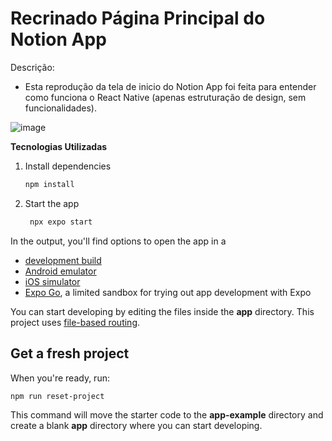 # Recrinado Página Principal do Notion App

Descrição: 
 - Esta reprodução da tela de inicio do Notion App foi feita para entender como funciona o React Native (apenas estruturação de design, sem funcionalidades).

![image](https://github.com/user-attachments/assets/29b6b368-7de6-47f3-89b7-4aadf48e67ca)

**Tecnologias Utilizadas**
1. Install dependencies

   ```bash
   npm install
   ```

2. Start the app

   ```bash
    npx expo start
   ```

In the output, you'll find options to open the app in a

- [development build](https://docs.expo.dev/develop/development-builds/introduction/)
- [Android emulator](https://docs.expo.dev/workflow/android-studio-emulator/)
- [iOS simulator](https://docs.expo.dev/workflow/ios-simulator/)
- [Expo Go](https://expo.dev/go), a limited sandbox for trying out app development with Expo

You can start developing by editing the files inside the **app** directory. This project uses [file-based routing](https://docs.expo.dev/router/introduction).

## Get a fresh project

When you're ready, run:

```bash
npm run reset-project
```

This command will move the starter code to the **app-example** directory and create a blank **app** directory where you can start developing.
